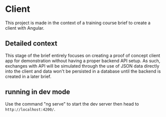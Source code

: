 # Client

This project is made in the context of a training course brief to create a client with Angular.

## Detailed context

This stage of the brief entirely focuses on creating a proof of concept client app for demonstration without having a proper backend API setup.
As such, exchanges with API will be simulated through the use of JSON data directly into the client and data won't be persisted in a database until the backend is created in a later brief.

## running in dev mode

Use the command "ng serve" to start the dev server then head to `http://localhost:4200/`.
